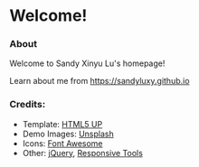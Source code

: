 # Welcome!

### About
Welcome to Sandy Xinyu Lu's homepage!

Learn about me from <https://sandyluxy.github.io>


### Credits:
- Template: [HTML5 UP](html5up.net)
- Demo Images: [Unsplash](unsplash.com)
- Icons: [Font Awesome](fontawesome.io)
- Other: [jQuery](jquery.com), [Responsive Tools](github.com/ajlkn/responsive-tools)